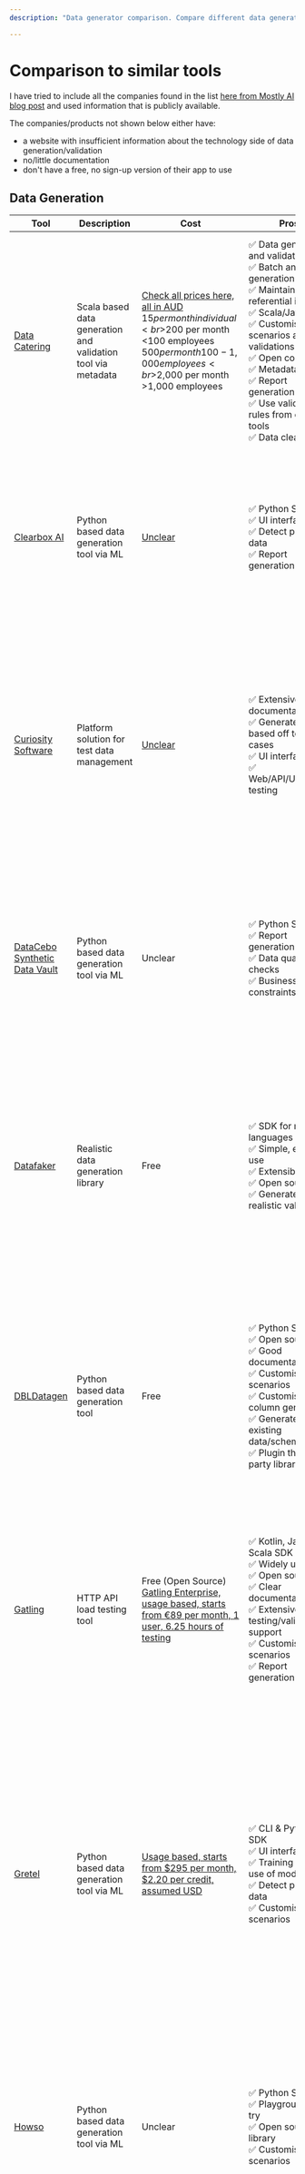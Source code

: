 ```yaml
---
description: "Data generator comparison. Compare different data generation solutions with description, cost, pros and cons."

---
```


# Comparison to similar tools

I have tried to include all the companies found in the list
[here from Mostly AI blog post](https://mostly.ai/blog/synthetic-data-companies) and used information that is publicly
available.

The companies/products not shown below either have:

- a website with insufficient information about the technology side of data generation/validation
- no/little documentation
- don't have a free, no sign-up version of their app to use

## Data Generation

| Tool                                                                  | Description                                                         | Cost                                                                                                                                                                                                        | Pros                                                                                                                                                                                                                                                                                                                                                                                                                                                                       | Cons                                                                                                                                                                                                                                                                                                                                                                                                                                                                                                            |
|-----------------------------------------------------------------------|---------------------------------------------------------------------|-------------------------------------------------------------------------------------------------------------------------------------------------------------------------------------------------------------|----------------------------------------------------------------------------------------------------------------------------------------------------------------------------------------------------------------------------------------------------------------------------------------------------------------------------------------------------------------------------------------------------------------------------------------------------------------------------|-----------------------------------------------------------------------------------------------------------------------------------------------------------------------------------------------------------------------------------------------------------------------------------------------------------------------------------------------------------------------------------------------------------------------------------------------------------------------------------------------------------------|
| [Data Catering](https://data.catering/)                               | Scala based data generation and validation tool via metadata        | [Check all prices here, all in AUD](https://data.catering/sponsor/)<br>$15 per month individual<br>$200 per month <100 employees<br>$500 per month 100-1,000 employees<br>$2,000 per month >1,000 employees | :white_check_mark: Data generation and validation<br>:white_check_mark: Batch and event generation<br>:white_check_mark: Maintain referential integrity<br>:white_check_mark: Scala/Java SDK<br>:white_check_mark: Customisable scenarios and validations<br>:white_check_mark: Open core<br>:white_check_mark: Metadata driven<br>:white_check_mark: Report generation<br>:white_check_mark: Use validation rules from existing tools<br>:white_check_mark: Data clean up | :octicons-x-circle-fill-12:{ .red-cross } No UI<br>:octicons-x-circle-fill-12:{ .red-cross } No load testing metrics<br>:octicons-x-circle-fill-12:{ .red-cross } No alerting<br>:octicons-x-circle-fill-12:{ .red-cross } No validation of real time data sources                                                                                                                                                                                                                                              |
| [Clearbox AI](https://www.clearbox.ai/)                               | Python based data generation tool via ML                            | [Unclear](https://www.clearbox.ai/pricing)                                                                                                                                                                  | :white_check_mark: Python SDK<br>:white_check_mark: UI interface<br>:white_check_mark: Detect private data<br>:white_check_mark: Report generation                                                                                                                                                                                                                                                                                                                         | :octicons-x-circle-fill-12:{ .red-cross } Batch data only<br>:octicons-x-circle-fill-12:{ .red-cross } No data clean up<br>:octicons-x-circle-fill-12:{ .red-cross } Limited/no documentation                                                                                                                                                                                                                                                                                                                   |
| [Curiosity Software](https://www.curiositysoftware.ie/)               | Platform solution for test data management                          | [Unclear](https://www.curiositysoftware.ie/test-modeller-test-data-automation-pricing)                                                                                                                      | :white_check_mark: Extensive documentation<br>:white_check_mark: Generate data based off test cases<br>:white_check_mark: UI interface<br>:white_check_mark: Web/API/UI/mobile testing                                                                                                                                                                                                                                                                                     | :octicons-x-circle-fill-12:{ .red-cross } No quick start<br>:octicons-x-circle-fill-12:{ .red-cross } No SDK<br>:octicons-x-circle-fill-12:{ .red-cross } Many components that may not be required<br>:octicons-x-circle-fill-12:{ .red-cross } No event generation support                                                                                                                                                                                                                                     |
| [DataCebo Synthetic Data Vault](https://docs.sdv.dev/sdv/)            | Python based data generation tool via ML                            | Unclear                                                                                                                                                                                                     | :white_check_mark: Python SDK<br>:white_check_mark: Report generation<br>:white_check_mark: Data quality checks<br>:white_check_mark: Business logic constraints                                                                                                                                                                                                                                                                                                           | :octicons-x-circle-fill-12:{ .red-cross } No data connection support<br>:octicons-x-circle-fill-12:{ .red-cross } No data clean up<br>:octicons-x-circle-fill-12:{ .red-cross } No foreign key support                                                                                                                                                                                                                                                                                                          |
| [Datafaker](https://www.datafaker.net/documentation/getting-started/) | Realistic data generation library                                   | Free                                                                                                                                                                                                        | :white_check_mark: SDK for many languages<br>:white_check_mark: Simple, easy to use<br>:white_check_mark: Extensible<br>:white_check_mark: Open source<br>:white_check_mark: Generate realistic values                                                                                                                                                                                                                                                                     | :octicons-x-circle-fill-12:{ .red-cross } No data connection support<br>:octicons-x-circle-fill-12:{ .red-cross } No data clean up<br>:octicons-x-circle-fill-12:{ .red-cross } No validation<br>:octicons-x-circle-fill-12:{ .red-cross } No foreign key support                                                                                                                                                                                                                                               |
| [DBLDatagen](https://github.com/databrickslabs/dbldatagen)            | Python based data generation tool                                   | Free                                                                                                                                                                                                        | :white_check_mark: Python SDK<br>:white_check_mark: Open source<br>:white_check_mark: Good documentation<br>:white_check_mark: Customisable scenarios<br>:white_check_mark: Customisable column generation<br>:white_check_mark: Generate from existing data/schemas<br>:white_check_mark: Plugin third-party libraries                                                                                                                                                    | :octicons-x-circle-fill-12:{ .red-cross } Limited support if issues<br>:octicons-x-circle-fill-12:{ .red-cross } Code required<br>:octicons-x-circle-fill-12:{ .red-cross } No data clean up<br>:octicons-x-circle-fill-12:{ .red-cross } No data validation                                                                                                                                                                                                                                                    |
| [Gatling](https://gatling.io/)                                        | HTTP API load testing tool                                          | Free (Open Source)<br>[Gatling Enterprise, usage based, starts from €89 per month, 1 user, 6.25 hours of testing](https://gatling.io/pricing/)                                                              | :white_check_mark: Kotlin, Java & Scala SDK<br>:white_check_mark: Widely used<br>:white_check_mark: Open source<br>:white_check_mark: Clear documentation<br>:white_check_mark: Extensive testing/validation support<br>:white_check_mark: Customisable scenarios<br>:white_check_mark: Report generation                                                                                                                                                                  | :octicons-x-circle-fill-12:{ .red-cross } Only supports HTTP, JMS and JDBC<br>:octicons-x-circle-fill-12:{ .red-cross } No data clean up<br>:octicons-x-circle-fill-12:{ .red-cross } Data feeders not based off metadata                                                                                                                                                                                                                                                                                       |
| [Gretel](https://gretel.ai/)                                          | Python based data generation tool via ML                            | [Usage based, starts from $295 per month, $2.20 per credit, assumed USD](https://gretel.ai/pricing)                                                                                                         | :white_check_mark: CLI & Python SDK<br>:white_check_mark: UI interface<br>:white_check_mark: Training and re-use of models<br>:white_check_mark: Detect private data<br>:white_check_mark: Customisable scenarios                                                                                                                                                                                                                                                          | :octicons-x-circle-fill-12:{ .red-cross } Batch data only<br>:octicons-x-circle-fill-12:{ .red-cross } No relationships between data sources<br>:octicons-x-circle-fill-12:{ .red-cross } Only simple foreign key relations defined<br>:octicons-x-circle-fill-12:{ .red-cross } No data clean up<br>:octicons-x-circle-fill-12:{ .red-cross } Charge by usage                                                                                                                                                  |
| [Howso](https://www.howso.com/synthesizer/)                           | Python based data generation tool via ML                            | Unclear                                                                                                                                                                                                     | :white_check_mark: Python SDK<br>:white_check_mark: Playground to try<br>:white_check_mark: Open source library<br>:white_check_mark: Customisable scenarios                                                                                                                                                                                                                                                                                                               | :octicons-x-circle-fill-12:{ .red-cross } No support for data sources<br>:octicons-x-circle-fill-12:{ .red-cross } No data validation<br>:octicons-x-circle-fill-12:{ .red-cross } No data clean up                                                                                                                                                                                                                                                                                                             |
| [Mostly AI](https://mostly.ai/)                                       | Python based data generation tool via ML                            | [Usage based, Enterprise 1 user, 100 columns, 100K rows $3,100 per month, assumed USD](https://mostly.ai/pricing)                                                                                           | :white_check_mark: Report generation<br>:white_check_mark: Non-technical users can use UI<br>:white_check_mark: Customisable scenarios                                                                                                                                                                                                                                                                                                                                     | :octicons-x-circle-fill-12:{ .red-cross } Charge by usage<br>:octicons-x-circle-fill-12:{ .red-cross } Batch data only<br>:octicons-x-circle-fill-12:{ .red-cross } No data clean up<br>:octicons-x-circle-fill-12:{ .red-cross } Confusing use of 'smart select' for multiple foreign keys<br>:octicons-x-circle-fill-12:{ .red-cross } Limited custom column generation logic<br>:octicons-x-circle-fill-12:{ .red-cross } Multiple deployment components<br>:octicons-x-circle-fill-12:{ .red-cross } No SDK |
| [Octopize](https://www.octopize.io/?locale=en)                        | Python based data generation tool via ML                            | Unclear                                                                                                                                                                                                     | :white_check_mark: Python & R SDK<br>:white_check_mark: Report generation<br>:white_check_mark: API for metadata<br>:white_check_mark: Customisable scenarios                                                                                                                                                                                                                                                                                                              | :octicons-x-circle-fill-12:{ .red-cross } Input data source is only CSV<br>:octicons-x-circle-fill-12:{ .red-cross } Multiple manual steps before starting<br>:octicons-x-circle-fill-12:{ .red-cross } Quickstart is not a quickstart<br>:octicons-x-circle-fill-12:{ .red-cross } Documentation lacks code examples                                                                                                                                                                                           |
| [Synthesized](https://www.synthesized.io/)                            | Python based data generation tool via ML                            | [Unclear](https://www.synthesized.io/pricing)                                                                                                                                                               | :white_check_mark: CLI & Python SDK<br>:white_check_mark: API for metadata<br>:white_check_mark: IDE setup<br>:white_check_mark: Data quality checks                                                                                                                                                                                                                                                                                                                       | :octicons-x-circle-fill-12:{ .red-cross } Not sure what is SDK & TDK<br>:octicons-x-circle-fill-12:{ .red-cross } Charge by usage<br>:octicons-x-circle-fill-12:{ .red-cross } No report of what was generated<br>:octicons-x-circle-fill-12:{ .red-cross } No relationships between data sources                                                                                                                                                                                                               |
| [Tonic](https://www.tonic.ai/)                                        | Platform solution for generating data                               | [Unclear](https://www.tonic.ai/pricing)                                                                                                                                                                     | :white_check_mark: UI interface<br>:white_check_mark: Good documentation<br>:white_check_mark: Detect private data<br>:white_check_mark: Support for encrypted columns<br>:white_check_mark: Report generation<br>:white_check_mark: Alerting                                                                                                                                                                                                                              | :octicons-x-circle-fill-12:{ .red-cross } Batch data only<br>:octicons-x-circle-fill-12:{ .red-cross } Multiple deployment components<br>:octicons-x-circle-fill-12:{ .red-cross } No relationships between data sources<br>:octicons-x-circle-fill-12:{ .red-cross } No data validation<br>:octicons-x-circle-fill-12:{ .red-cross } No data clean up<br>:octicons-x-circle-fill-12:{ .red-cross } No SDK (only API)<br>:octicons-x-circle-fill-12:{ .red-cross } Difficult to embed complex business logic    |
| [YData](https://ydata.ai/)                                            | Python based data generation tool via ML. Platform solution as well | Unclear                                                                                                                                                                                                     | :white_check_mark: Python SDK<br>:white_check_mark: Open source<br>:white_check_mark: Detect private data<br>:white_check_mark: Compare datasets<br>:white_check_mark: Report generation                                                                                                                                                                                                                                                                                   | :octicons-x-circle-fill-12:{ .red-cross } No data connection support<br>:octicons-x-circle-fill-12:{ .red-cross } Batch data only<br>:octicons-x-circle-fill-12:{ .red-cross } No data clean up<br>:octicons-x-circle-fill-12:{ .red-cross } Separate data generation and data validation<br>:octicons-x-circle-fill-12:{ .red-cross } No foreign key support                                                                                                                                                   |

## Use of ML models

You may notice that the majority of data generators use machine learning (ML) models to learn from your existing
datasets to generate new data. Below are some pros and cons to the approach.

Pros

- Simple setup
- Ability to reproduce complex logic
- Flexible to accept all types of data

Cons

- Long time for model learning
- Black box of logic
- Maintain, store and update of ML models
- Restriction on input data lengths
- May not maintain referential integrity
- Require deeper understanding of ML models for fine-tuning
- Accuracy may be worse than non-ML models
